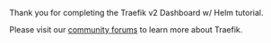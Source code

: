 Thank you for completing the Traefik v2 Dashboard w/ Helm tutorial.

Please visit our [community forums](https://community.containo.us) to learn more about Traefik.
